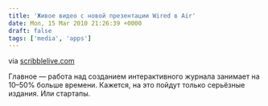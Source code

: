 ```yaml
---
title: 'Живое видео с новой презентации Wired в Air'
date: Mon, 15 Mar 2010 21:26:39 +0000
draft: false
tags: ['media', 'apps']
---
```


via [scribblelive.com](http://www.scribblelive.com/Event/SXSW2)

Главное — работа над созданием интерактивного журнала занимает на 10–50% больше времени. Кажется, на это пойдут только серьёзные издания. Или стартапы.
